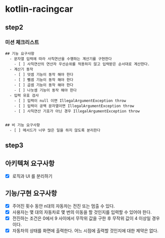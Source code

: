 # kotlin-racingcar

## step2

### 미션 체크리스트 
```
## 기능 요구사항
  - 문자열 입력에 따라 사칙연산을 수행하는 계산기를 구현한다
    - [ ] 사칙연산의 연산자 우선순위를 적용하지 않고 입력받은 순서대로 계산한다.
  - 계산기 동작
    - [ ] 덧셈 기능이 동작 해야 한다
    - [ ] 뻴셈 기능이 동작 해야 한다
    - [ ] 곱셈 기능이 동작 해야 한다
    - [ ] 나눗셈 기능이 동작 해야 한다
  - 입력 유효 검사
    - [ ] 입력이 null 이면 IllegalArgumentException throw
    - [ ] 입력이 공백 문자열이면 IllegalArgumentException throw
    - [ ] 사칙연산 기호가 아닌 경우 IllegalArgumentException throw


## 비 기능 요구사항
  - [ ] 메서드가 너무 많은 일을 하지 않도록 분리한다
```

## step3 

## 아키텍쳐 요구사항
- [x] 로직과 UI 를 분리하기

## 기능/구현 요구사항
- [x] 주어진 횟수 동안 n대의 자동차는 전진 또는 멈출 수 있다.
- [x] 사용자는 몇 대의 자동차로 몇 번의 이동을 할 것인지를 입력할 수 있어야 한다.
- [x] 전진하는 조건은 0에서 9 사이에서 무작위 값을 구한 후 무작위 값이 4 이상일 경우이다.
- [x] 자동차의 상태를 화면에 출력한다. 어느 시점에 출력할 것인지에 대한 제약은 없다.
